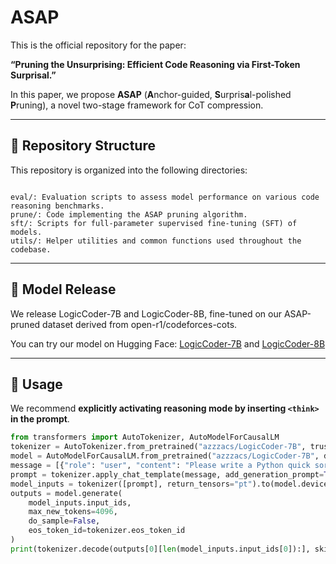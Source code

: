 # ASAP
This is the official repository for the paper:

**“Pruning the Unsurprising: Efficient Code Reasoning via First-Token Surprisal.”**

In this paper, we propose **ASAP** (**A**nchor-guided, **S**urpris**a**l-polished **P**runing), a novel two-stage framework for CoT compression.

---

## 📁 Repository Structure

This repository is organized into the following directories:
```

eval/: Evaluation scripts to assess model performance on various code reasoning benchmarks.
prune/: Code implementing the ASAP pruning algorithm.
sft/: Scripts for full-parameter supervised fine-tuning (SFT) of models.
utils/: Helper utilities and common functions used throughout the codebase.

```

---

## 🤖 Model Release

We release LogicCoder-7B and LogicCoder-8B, fine-tuned on our ASAP-pruned dataset derived from open-r1/codeforces-cots.

You can try our model on Hugging Face: [LogicCoder-7B](https://huggingface.co/azzzacs/LogicCoder-7B) and [LogicCoder-8B](https://huggingface.co/azzzacs/LogicCoder-8B)

---

## 🔧 Usage

We recommend **explicitly activating reasoning mode by inserting ```<think>``` in the prompt**.

```python
from transformers import AutoTokenizer, AutoModelForCausalLM
tokenizer = AutoTokenizer.from_pretrained("azzzacs/LogicCoder-7B", trust_remote_code=True)
model = AutoModelForCausalLM.from_pretrained("azzzacs/LogicCoder-7B", device_map="auto", trust_remote_code=True).eval()
message = [{"role": "user", "content": "Please write a Python quick sort algorithm.\n"}]
prompt = tokenizer.apply_chat_template(message, add_generation_prompt=True, tokenize=False) + "<｜Assistant｜><think>\n"
model_inputs = tokenizer([prompt], return_tensors="pt").to(model.device)
outputs = model.generate(
    model_inputs.input_ids,
    max_new_tokens=4096,
    do_sample=False,
    eos_token_id=tokenizer.eos_token_id
)
print(tokenizer.decode(outputs[0][len(model_inputs.input_ids[0]):], skip_special_tokens=False))
```

